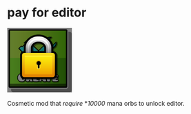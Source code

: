 # pay for editor

<img src="logo.png" width="150" alt="mod logo" />

Cosmetic mod that _require_ **10000* mana orbs to unlock editor.
